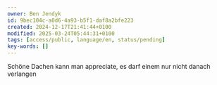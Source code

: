 ```yaml
---
owner: Ben Jendyk
id: 9bec104c-a0d6-4a93-b5f1-daf8a2bfe223
created: 2024-12-17T21:41:44+0100
modified: 2025-03-24T05:44:31+0100
tags: [access/public, language/en, status/pending]
key-words: []
---
```


Schöne Dachen kann man appreciate, es darf einem nur nicht danach verlangen